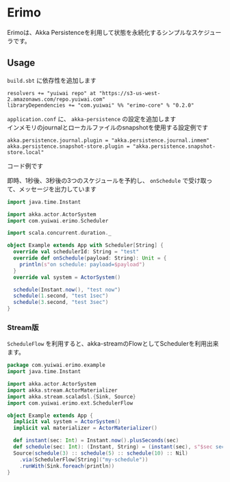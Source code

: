 # Erimo

Erimoは、Akka Persistenceを利用して状態を永続化するシンプルなスケジューラです。

## Usage

`build.sbt` に依存性を追加します

```
resolvers += "yuiwai repo" at "https://s3-us-west-2.amazonaws.com/repo.yuiwai.com"
libraryDependencies += "com.yuiwai" %% "erimo-core" % "0.2.0"
```

`application.conf` に、 `akka-persistence` の設定を追加します  
インメモリのjournalとローカルファイルのsnapshotを使用する設定例です

```
akka.persistence.journal.plugin = "akka.persistence.journal.inmem"
akka.persistence.snapshot-store.plugin = "akka.persistence.snapshot-store.local"
```

コード例です

即時、1秒後、3秒後の3つのスケジュールを予約し、 `onSchedule` で受け取って、メッセージを出力しています

```scala
import java.time.Instant

import akka.actor.ActorSystem
import com.yuiwai.erimo.Scheduler

import scala.concurrent.duration._

object Example extends App with Scheduler[String] {
  override val schedulerId: String = "test"
  override def onSchedule(payload: String): Unit = {
    println(s"on schedule: payload=$payload")
  }
  override val system = ActorSystem()

  schedule(Instant.now(), "test now")
  schedule(1.second, "test 1sec")
  schedule(3.second, "test 3sec")
}
```

### Stream版

`ScheduleFlow` を利用すると、akka-streamのFlowとしてSchedulerを利用出来ます。

```scala
package com.yuiwai.erimo.example
import java.time.Instant

import akka.actor.ActorSystem
import akka.stream.ActorMaterializer
import akka.stream.scaladsl.{Sink, Source}
import com.yuiwai.erimo.ext.SchedulerFlow

object Example extends App {
  implicit val system = ActorSystem()
  implicit val materializer = ActorMaterializer()

  def instant(sec: Int) = Instant.now().plusSeconds(sec)
  def schedule(sec: Int): (Instant, String) = (instant(sec), s"$sec seconds")
  Source(schedule(3) :: schedule(5) :: schedule(10) :: Nil)
    .via(SchedulerFlow[String]("my-schedule"))
    .runWith(Sink.foreach(println))
}
```

